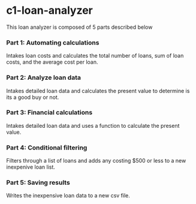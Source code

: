 # c1-loan-analyzer
This loan analyzer is composed of 5 parts described below
### Part 1: Automating calculations
Intakes loan costs and calculates the total number of loans, sum of loan costs, and the average cost per loan.
### Part 2: Analyze loan data
Intakes detailed loan data and calculates the present value to determine is its a good buy or not.
### Part 3: Financial calculations
Intakes detailed loan data and uses a function to calculate the present value.
### Part 4: Conditional filtering
Filters through a list of loans and adds any costing $500 or less to a new inexpenive loan list.
### Part 5: Saving results
Writes the inexpensive loan data to a new csv file.
